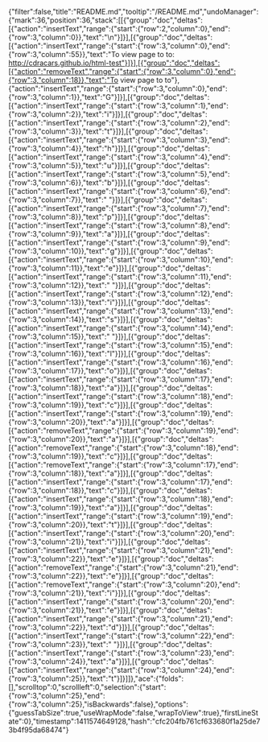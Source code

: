 {"filter":false,"title":"README.md","tooltip":"/README.md","undoManager":{"mark":36,"position":36,"stack":[[{"group":"doc","deltas":[{"action":"insertText","range":{"start":{"row":2,"column":0},"end":{"row":3,"column":0}},"text":"\n"}]}],[{"group":"doc","deltas":[{"action":"insertText","range":{"start":{"row":3,"column":0},"end":{"row":3,"column":55}},"text":"To view page to to: http://cdracars.github.io/html-test"}]}],[{"group":"doc","deltas":[{"action":"removeText","range":{"start":{"row":3,"column":0},"end":{"row":3,"column":18}},"text":"To view page to to"},{"action":"insertText","range":{"start":{"row":3,"column":0},"end":{"row":3,"column":1}},"text":"G"}]}],[{"group":"doc","deltas":[{"action":"insertText","range":{"start":{"row":3,"column":1},"end":{"row":3,"column":2}},"text":"i"}]}],[{"group":"doc","deltas":[{"action":"insertText","range":{"start":{"row":3,"column":2},"end":{"row":3,"column":3}},"text":"t"}]}],[{"group":"doc","deltas":[{"action":"insertText","range":{"start":{"row":3,"column":3},"end":{"row":3,"column":4}},"text":"h"}]}],[{"group":"doc","deltas":[{"action":"insertText","range":{"start":{"row":3,"column":4},"end":{"row":3,"column":5}},"text":"u"}]}],[{"group":"doc","deltas":[{"action":"insertText","range":{"start":{"row":3,"column":5},"end":{"row":3,"column":6}},"text":"b"}]}],[{"group":"doc","deltas":[{"action":"insertText","range":{"start":{"row":3,"column":6},"end":{"row":3,"column":7}},"text":" "}]}],[{"group":"doc","deltas":[{"action":"insertText","range":{"start":{"row":3,"column":7},"end":{"row":3,"column":8}},"text":"p"}]}],[{"group":"doc","deltas":[{"action":"insertText","range":{"start":{"row":3,"column":8},"end":{"row":3,"column":9}},"text":"a"}]}],[{"group":"doc","deltas":[{"action":"insertText","range":{"start":{"row":3,"column":9},"end":{"row":3,"column":10}},"text":"g"}]}],[{"group":"doc","deltas":[{"action":"insertText","range":{"start":{"row":3,"column":10},"end":{"row":3,"column":11}},"text":"e"}]}],[{"group":"doc","deltas":[{"action":"insertText","range":{"start":{"row":3,"column":11},"end":{"row":3,"column":12}},"text":" "}]}],[{"group":"doc","deltas":[{"action":"insertText","range":{"start":{"row":3,"column":12},"end":{"row":3,"column":13}},"text":"i"}]}],[{"group":"doc","deltas":[{"action":"insertText","range":{"start":{"row":3,"column":13},"end":{"row":3,"column":14}},"text":"s"}]}],[{"group":"doc","deltas":[{"action":"insertText","range":{"start":{"row":3,"column":14},"end":{"row":3,"column":15}},"text":" "}]}],[{"group":"doc","deltas":[{"action":"insertText","range":{"start":{"row":3,"column":15},"end":{"row":3,"column":16}},"text":"l"}]}],[{"group":"doc","deltas":[{"action":"insertText","range":{"start":{"row":3,"column":16},"end":{"row":3,"column":17}},"text":"o"}]}],[{"group":"doc","deltas":[{"action":"insertText","range":{"start":{"row":3,"column":17},"end":{"row":3,"column":18}},"text":"a"}]}],[{"group":"doc","deltas":[{"action":"insertText","range":{"start":{"row":3,"column":18},"end":{"row":3,"column":19}},"text":"c"}]}],[{"group":"doc","deltas":[{"action":"insertText","range":{"start":{"row":3,"column":19},"end":{"row":3,"column":20}},"text":"a"}]}],[{"group":"doc","deltas":[{"action":"removeText","range":{"start":{"row":3,"column":19},"end":{"row":3,"column":20}},"text":"a"}]}],[{"group":"doc","deltas":[{"action":"removeText","range":{"start":{"row":3,"column":18},"end":{"row":3,"column":19}},"text":"c"}]}],[{"group":"doc","deltas":[{"action":"removeText","range":{"start":{"row":3,"column":17},"end":{"row":3,"column":18}},"text":"a"}]}],[{"group":"doc","deltas":[{"action":"insertText","range":{"start":{"row":3,"column":17},"end":{"row":3,"column":18}},"text":"c"}]}],[{"group":"doc","deltas":[{"action":"insertText","range":{"start":{"row":3,"column":18},"end":{"row":3,"column":19}},"text":"a"}]}],[{"group":"doc","deltas":[{"action":"insertText","range":{"start":{"row":3,"column":19},"end":{"row":3,"column":20}},"text":"t"}]}],[{"group":"doc","deltas":[{"action":"insertText","range":{"start":{"row":3,"column":20},"end":{"row":3,"column":21}},"text":"i"}]}],[{"group":"doc","deltas":[{"action":"insertText","range":{"start":{"row":3,"column":21},"end":{"row":3,"column":22}},"text":"e"}]}],[{"group":"doc","deltas":[{"action":"removeText","range":{"start":{"row":3,"column":21},"end":{"row":3,"column":22}},"text":"e"}]}],[{"group":"doc","deltas":[{"action":"removeText","range":{"start":{"row":3,"column":20},"end":{"row":3,"column":21}},"text":"i"}]}],[{"group":"doc","deltas":[{"action":"insertText","range":{"start":{"row":3,"column":20},"end":{"row":3,"column":21}},"text":"e"}]}],[{"group":"doc","deltas":[{"action":"insertText","range":{"start":{"row":3,"column":21},"end":{"row":3,"column":22}},"text":"d"}]}],[{"group":"doc","deltas":[{"action":"insertText","range":{"start":{"row":3,"column":22},"end":{"row":3,"column":23}},"text":" "}]}],[{"group":"doc","deltas":[{"action":"insertText","range":{"start":{"row":3,"column":23},"end":{"row":3,"column":24}},"text":"a"}]}],[{"group":"doc","deltas":[{"action":"insertText","range":{"start":{"row":3,"column":24},"end":{"row":3,"column":25}},"text":"t"}]}]]},"ace":{"folds":[],"scrolltop":0,"scrollleft":0,"selection":{"start":{"row":3,"column":25},"end":{"row":3,"column":25},"isBackwards":false},"options":{"guessTabSize":true,"useWrapMode":false,"wrapToView":true},"firstLineState":0},"timestamp":1411574649128,"hash":"cfc204fb761cf633680f1a25de73b4f95da68474"}